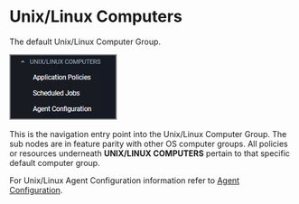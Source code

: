 [title]: # (Unix/Linux Computers)
[tags]: # (admin,configuration)
[priority]: # (2)
# Unix/Linux Computers

The default Unix/Linux Computer Group.

![default](images/default.png "Default Unix/Linux Computer Group")

This is the navigation entry point into the Unix/Linux Computer Group. The sub nodes are in feature parity with other OS computer groups. All policies or resources underneath __UNIX/LINUX COMPUTERS__ pertain to that specific default computer group.

For Unix/Linux Agent Configuration information refer to [Agent Configuration](../../agents/nix/cfg/index.md).
